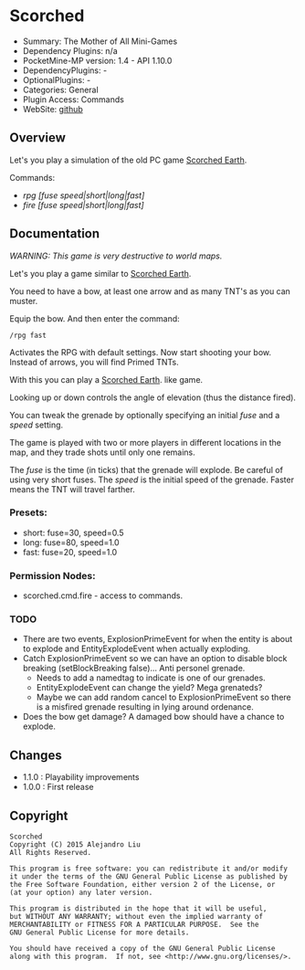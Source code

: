 Scorched
=======

* Summary: The Mother of All Mini-Games
* Dependency Plugins: n/a
* PocketMine-MP version: 1.4 - API 1.10.0
* DependencyPlugins: -
* OptionalPlugins: -
* Categories: General
* Plugin Access: Commands
* WebSite: [github](https://github.com/alejandroliu/pocketmine-plugins/tree/master/Scorched)

Overview
--------

Let's you play a simulation of the old PC game
[Scorched Earth](http://en.wikipedia.org/wiki/Scorched_Earth_%28video_game%29).

Commands:

* *rpg* _[fuse speed|short|long|fast]_
* *fire* _[fuse speed|short|long|fast]_

Documentation
-------------

*WARNING: This game is very destructive to world maps.*

Let's you play a game similar to
[Scorched Earth](http://en.wikipedia.org/wiki/Scorched_Earth_%28video_game%29).

You need to have a bow, at least one arrow and as many TNT's as you
can muster.

Equip the bow.  And then enter the command:

	/rpg fast

Activates the RPG with default settings.  Now start shooting your
bow.  Instead of arrows, you will find Primed TNTs.

With this you can play a
[Scorched Earth](http://en.wikipedia.org/wiki/Scorched_Earth_%28video_game%29).
like game.

Looking up or down controls the angle of elevation (thus the distance fired).

You can tweak the grenade by optionally specifying an initial _fuse_
and a _speed_ setting.

The game is played with two or more players in different locations in
the map, and they trade shots until only one remains.

The _fuse_ is the time (in ticks) that the grenade will explode.
Be careful of using very short fuses.  The _speed_ is the initial
speed of the grenade.  Faster means the TNT will travel farther.

### Presets:

* short: fuse=30, speed=0.5
* long: fuse=80, speed=1.0
* fast: fuse=20, speed=1.0

### Permission Nodes:

* scorched.cmd.fire - access to commands.

### TODO

* There are two events, ExplosionPrimeEvent for when the entity is
  about to explode and EntityExplodeEvent when actually exploding.
* Catch ExplosionPrimeEvent so we can have an option to disable block
  breaking (setBlockBreaking false)... Anti personel grenade.
  * Needs to add a namedtag to indicate is one of our grenades.
  * EntityExplodeEvent can change the yield?  Mega grenateds?
  * Maybe we can add random cancel to ExplosionPrimeEvent so there is
    a misfired grenade resulting in lying around ordenance.
* Does the bow get damage?  A damaged bow should have a chance to
  explode.

Changes
-------

* 1.1.0 : Playability improvements
* 1.0.0 : First release

Copyright
---------

    Scorched
    Copyright (C) 2015 Alejandro Liu  
    All Rights Reserved.

    This program is free software: you can redistribute it and/or modify
    it under the terms of the GNU General Public License as published by
    the Free Software Foundation, either version 2 of the License, or
    (at your option) any later version.

    This program is distributed in the hope that it will be useful,
    but WITHOUT ANY WARRANTY; without even the implied warranty of
    MERCHANTABILITY or FITNESS FOR A PARTICULAR PURPOSE.  See the
    GNU General Public License for more details.

    You should have received a copy of the GNU General Public License
    along with this program.  If not, see <http://www.gnu.org/licenses/>.
